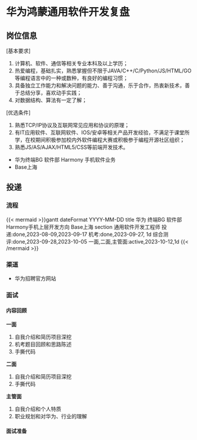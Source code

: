 # 华为鸿蒙通用软件开发复盘


<!--more-->


## 岗位信息

[基本要求]
1. 计算机、软件、通信等相关专业本科及以上学历；
2. 热爱编程，基础扎实，熟悉掌握但不限于JAVA/C++/C/Python/JS/HTML/GO等编程语言中的一种或数种，有良好的编程习惯；
3. 具备独立工作能力和解决问题的能力、善于沟通，乐于合作，热衷新技术，善于总结分享，喜欢动手实践；
4. 对数据结构、算法有一定了解；

[优选条件]
1. 熟悉TCP/IP协议及互联网常见应用和协议的原理；
2. 有IT应用软件、互联网软件、IOS/安卓等相关产品开发经验，不满足于课堂所学，在校期间积极参加校内外软件编程大赛或积极参于编程开源社区组织；
3. 熟悉JS/AS/AJAX/HTML5/CSS等前端开发技术。

- 华为终端BG 软件部 Harmony 手机软件业务
- Base上海

## 投递

### 流程

{{< mermaid >}}gantt
    dateFormat  YYYY-MM-DD
    title 华为 终端BG 软件部 Harmony手机上层开发方向 Base上海
    section 通用软件开发工程师
    投递:done,2023-08-09,2023-09-17
    机考:done,2023-09-27, 1d
    综合测评:done,2023-09-28,2023-10-05
    一面,二面,主管面:active,2023-10-12,1d
{{< /mermaid >}}

### 渠道

- 华为招聘官方网站

### 面试

#### 内容回顾

**一面**
1. 自我介绍和简历项目深挖
2. 机考题目回顾和思路陈述
3. 手撕代码

**二面**
1. 自我介绍和简历项目深挖
2. 手撕代码

**主管面**
1. 自我介绍和个人特质
2. 职业规划和对华为、行业的理解

#### 面试准备
